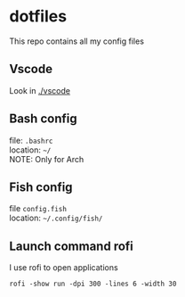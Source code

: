 # dotfiles
This repo contains all my config files

## Vscode
Look in [./vscode](./vscode)

## Bash config
file: `.bashrc`  
location: `~/`  
NOTE: Only for Arch  

## Fish config
file `config.fish`  
location: `~/.config/fish/`  

## Launch command rofi
I use rofi to open applications
```
rofi -show run -dpi 300 -lines 6 -width 30
```
